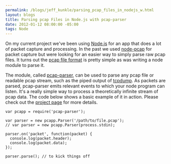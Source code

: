 ```yaml
--- 
permalink: /blogs/jeff_kunkle/parsing_pcap_files_in_nodejs_w.html
layout: blogs
title: Parsing pcap Files in Node.js with pcap-parser
date: 2012-01-12 08:00:00 -05:00
tags: Node
---
```

On my current project we've been using [Node.js](http://nodejs.org) for an app that does a lot of packet capture and processing. In the past we used [node-pcap](https://github.com/mranney/node_pcap) for packet capture but were looking for an easier way to simply parse raw pcap files. It turns out the [pcap file format](http://wiki.wireshark.org/Development/LibpcapFileFormat) is pretty simple as was writing a node module to parse it.

The module, called [pcap-parser](https://github.com/nearinfinity/node-pcap-parser), can be used to parse any pcap file or readable pcap stream, such as the piped output of [tcpdump](http://www.tcpdump.org/). As packets are parsed, pcap-parser emits relevant events to which your node program can listen. It's a really simple way to process a theoretically infinite stream of pcap data. The code below shows a basic example of it in action. Please check out the [project page](https://github.com/nearinfinity/node-pcap-parser) for more details.

    var pcapp = require('pcap-parser');

    var parser = new pcapp.Parser('/path/to/file.pcap');
    // var parser = new pcapp.Parser(process.stdin);

    parser.on('packet', function(packet) {
      console.log(packet.header);
      console.log(packet.data);
    });

    parser.parse(); // to kick things off
